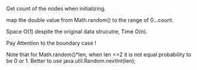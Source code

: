 
Get count of the nodes when initializing.       

map the double value from Math.random() to the range of 0...count. 

Space O(1) despite the original data strucutre, Time O(n).  

Pay Attention to the boundary case !     

Note that for Math.random()*len, when len ==2 it is not equal probability to be 0 or 1. 
Better to use java.util.Random.nextInt(len);   



  